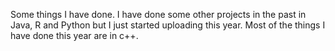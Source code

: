 Some things I have done. I have done some other projects in the past in Java, R and Python but I just started uploading this year. Most of the things I have done this year are in c++.
